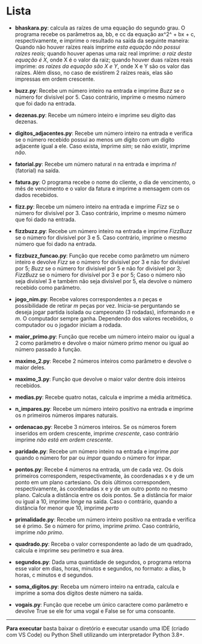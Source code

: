 # Lista

- **bhaskara.py**: calcula as raízes de uma equação do segundo grau. O programa recebe os parâmetros aa, bb, e cc da equação ax^2^ + bx + c, respectivamente, e imprime o resultado na saída da seguinte maneira: Quando não houver raízes reais imprime _esta equação não possui raízes reais_; quando houver apenas uma raiz real imprime: _a raiz desta equação é X_, onde X é o valor da raiz; quando houver duas raízes reais imprime: _as raízes da equação são X e Y_, onde X e Y são os valor das raízes. Além disso, no caso de existirem 2 raízes reais, elas são impressas em ordem crescente.

- **buzz.py**: Recebe um número inteiro na entrada e imprime _Buzz_ se o número for divisível por 5. Caso contrário, imprime o mesmo número que foi dado na entrada.

- **dezenas.py**: Recebe um número inteiro e imprime seu dígito das dezenas.

- **digitos_adjacentes.py**: Recebe um número inteiro na entrada e verifica se o número recebido possui ao menos um dígito com um dígito adjacente igual a ele. Caso exista, imprime _sim_; se não existir, imprime _não_.

- **fatorial.py**: Recebe um número natural _n_ na entrada e imprima _n!_ (fatorial) na saída.

- **fatura.py**: O programa recebe o nome do cliente, o dia de vencimento, o mês de vencimento e o valor da fatura e imprime a mensagem com os dados recebidos.

- **fizz.py**: Recebe um número inteiro na entrada e imprime _Fizz_ se o número for divisível por 3. Caso contrário, imprime o mesmo número que foi dado na entrada.

- **fizzbuzz.py**: Recebe um número inteiro na entrada e imprime _FizzBuzz_ se o número for divisível por 3 e 5. Caso contrário, imprime o mesmo número que foi dado na entrada.

- **fizzbuzz_funcao.py**: Função que recebe como parâmetro um número inteiro e devolve _Fizz_ se o número for divisível por 3 e não for divisível por 5; _Buzz_ se o número for divisível por 5 e não for divisível por 3; _FizzBuzz_ se o número for divisível por 3 e por 5; Caso o número não seja divisível 3 e também não seja divisível por 5, ela devolve o número recebido como parâmetro.

- **jogo_nim.py**: Recebe valores correspondentes a _n_ peças e possibilidade de retirar _m_ peças por vez. Inicia-se perguntando se deseja jogar partida isolada ou campeonato (3 rodadas), informando _n_ e _m_. O computador sempre ganha. Dependendo dos valores recebidos, o computador ou o jogador iniciam a rodada.

- **maior_primo.py**: Função que recebe um número inteiro maior ou igual a 2 como parâmetro e devolve o maior número primo menor ou igual ao número passado à função.

- **maximo_2.py**: Recebe 2 números inteiros como parâmetro e devolve o maior deles.

- **maximo_3.py**: Função que devolve o maior valor dentre dois inteiros recebidos.

- **medias.py**: Recebe quatro notas, calcula e imprime a média aritmética.

- **n_impares.py**: Recebe um número inteiro positivo na entrada e imprime os _n_ primeiros números ímpares naturais.

- **ordenacao.py**: Recebe 3 números inteiros. Se os números forem inseridos em ordem crescente, imprime _crescente_, caso contrário imprime _não está em ordem crescente_.

- **paridade.py**: Recebe um número inteiro na entrada e imprime _par_ quando o número for par ou _ímpar_ quando o número for ímpar.

- **pontos.py**: Recebe 4 números na entrada, um de cada vez. Os dois primeiros correspondem, respectivamente, às coordenadas x e y de um ponto em um plano cartesiano. Os dois últimos correspondem, respectivamente, às coordenadas x e y de um outro ponto no mesmo plano. Calcula a distância entre os dois pontos. Se a distância for maior ou igual a 10, imprime _longe_ na saída. Caso o contrário, quando a distância for menor que 10, imprime _perto_

- **primalidade.py**: Recebe um número inteiro positivo na entrada e verifica se é primo. Se o número for primo, imprime _primo_. Caso contrário, imprime _não primo_.

- **quadrado.py**: Receba o valor correspondente ao lado de um quadrado, calcula e imprime seu perímetro e sua área.

- **segundos.py**: Dada uma quantidade de segundos, o programa retorna esse valor em dias, horas, minutos e segundos, no formato: a dias, b horas, c minutos e d segundos.

- **soma_digitos.py**: Receba um número inteiro na entrada, calcula e imprime a soma dos dígitos deste número na saída.

- **vogais.py**: Função que recebe um único caractere como parâmetro e devolve True se ele for uma vogal e False se for uma consoante.

---

**Para executar** basta baixar o diretório e executar usando uma IDE (criado com VS Code) ou Python Shell utilizando um interpretador Python 3.8+.

